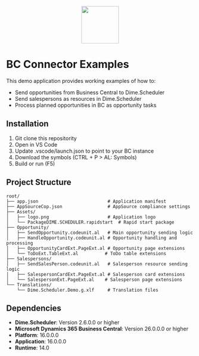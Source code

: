 <div align="center">
<img src="https://cdn.dimescheduler.com/dime-scheduler/v2/logo.svg" height="100px" />
</div>

# BC Connector Examples

This demo application provides working examples of how to:
- Send opportunities from Business Central to Dime.Scheduler
- Send salespersons as resources in Dime.Scheduler
- Process planned opportunities in BC as opportunity tasks


## Installation

1. Git clone this repositority
2. Open in VS Code
3. Update .vscode/launch.json to point to your BC instance
4. Download the symbols (CTRL + P > AL: Symbols)
5. Build or run (F5)

## Project Structure

```
root/
├── app.json                          # Application manifest
├── AppSourceCop.json                 # AppSource compliance settings
├── Assets/
│   ├── logo.png                      # Application logo
│   └── PackageDIME.SCHEDULER.rapidstart  # Rapid start package
├── Opportunity/
│   ├── SendOpportunity.codeunit.al   # Main opportunity sending logic
│   ├── HandleOpportunity.codeunit.al # Opportunity handling and processing
│   ├── OpportunityCardExt.PageExt.al # Opportunity page extensions
│   └── ToDoExt.TableExt.al          # ToDo table extensions
├── Salespersons/
│   ├── SendSalesPerson.codeunit.al   # Salesperson resource sending logic
│   ├── SalespersonCardExt.PageExt.al # Salesperson card extensions
│   └── SalespersonExt.PageExt.al    # Salesperson page extensions
└── Translations/
    └── Dime.Scheduler.Demo.g.xlf     # Translation files
```

## Dependencies

- **Dime.Scheduler**: Version 2.6.0.0 or higher
- **Microsoft Dynamics 365 Business Central**: Version 26.0.0.0 or higher
- **Platform**: 16.0.0.0
- **Application**: 16.0.0.0
- **Runtime**: 14.0
